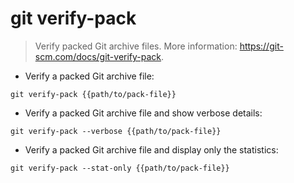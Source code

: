 # git verify-pack

> Verify packed Git archive files.
> More information: <https://git-scm.com/docs/git-verify-pack>.

- Verify a packed Git archive file:

`git verify-pack {{path/to/pack-file}}`

- Verify a packed Git archive file and show verbose details:

`git verify-pack --verbose {{path/to/pack-file}}`

- Verify a packed Git archive file and display only the statistics:

`git verify-pack --stat-only {{path/to/pack-file}}`
